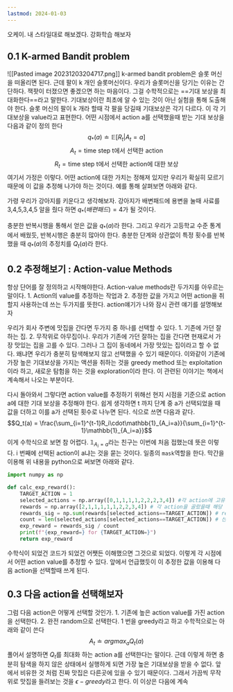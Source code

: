 ```yaml
---
lastmod: 2024-01-03
---
```

오케이. 내 스타일대로 해보겠다. 강화학습 해보자

## 0.1 K-armed Bandit problem
![[Pasted image 20231203204717.png]]
k-armed bandit problem은 슬롯 머신을 떠올리면 된다. 근데 팔이 k 개인 슬롯머신이다. 우리가 슬롯머신을 당기는 이유는 간단하다. 잭팟이 터졌으면 좋겠으면 하는 마음이다. 그걸 수학적으로는 ==기대 보상을 최대화한다==라고 말한다. 기대보상이란 최초에 알 수 있는 것이 아닌 실험을 통해 도출해야 한다. 슬롯 머신의 팔이 k 개라 할때 각 팔을 당길때 기대보상은 각기 다르다. 이 각 기대보상을 value라고 표현한다. 어떤 시점에서 action a를 선택했을때 받는 기대 보상을 다음과 같이 정의 한다
$$q_{*}(a) \doteq \mathbb{E}[R_t|A_t=a]$$
$$A_t = \text{time step t에서 선택한 action}$$$$R_t = \text{time step t에서 선택한 action에 대한 보상}$$
여기서 가정은 이렇다. 어떤 action에 대한 가치는 정해져 있지만 우리가 확실히 모르기 때문에 이 값을 추정해 나가야 하는 것이다. 예를 통해 살펴보면 아래와 같다.

가령 우리가 강아지를 키운다고 생각해보자. 강아지가 배변패드에 용변을 눌때 사료를 3,4,5,3,4,5 알을 줬다 하면 $q_*(배편패드)=4$가 될 것이다.

충분한 반복시행을 통해서 얻은 값을 $q_*(a)$라 한다. 그리고 우리가 고등학교 수준 통계에서 배웠듯, 반복시행은 충분히 많아야 한다. 충분한 단계와 상관없이 특정 횟수를 반복했을 때 $q_*(a)$의 추정치를 $Q_t(a)$라 한다. 

## 0.2 추정해보기 : Action-value Methods
항상 단어를 잘 정의하고 시작해야한다. Action-value methods란 두가지를 아우르는 말이다. 1. Action의 value를 추정하는 작업과 2. 추정한 값을 가지고 어떤 action을 취할지 사용하는데 쓰는 두가지를 뜻한다. action얘기가 나와 잠시 관련 얘기를 설명해보자

우리가 회사 주변에 맛집을 간다면 두가지 중 하나를 선택할 수 있다. 1. 기존에 가던 잘하는 집. 2. 무작위로 아무집이나. 우리가 기존에 가던 잘하는 집을 간다면 현재로서 가장 맛있는 집을 고를 수 있다. 그러나 그 집이 동네에서 가장 맛있는 집이라고 할 수 없다. 왜냐면 우리가 충분히 탐색해보지 않고 선택했을 수 있기 때문이다. 이와같이 기존에 가장 높은 기대보상을 가지는 액션을 취하는 것을 greedy method 또는 exploitation이라 하고, 새로운 탐험을 하는 것을 exploration이라 한다. 이 관련된 이야기는 책에서 계속해서 나오는 부분이다.

다시 돌아와서 그렇다면 action value를 추정하기 위해선 현지 시점을 기준으로 action a에 대한 기대 보상을 추정해야 한다. 쉽게 생각하면 t 까지 단계 중 a가 선택되었을 때 값을 더하고 이를 a가 선택된 횟수로 나누면 된다. 식으로 쓰면 다음과 같다.
$$Q_t(a) = \frac{\sum_{i=1}^{t-1}R_i\cdot\mathbb{1}_{A_i=a}}{\sum_{i=1}^{t-1}\mathbb{1}_{A_i=a}}$$
이게 수학식으로 보면 참 어렵다. $\mathbb{1}_{A_i=a}$라는 친구는 이번에 처음 접했는데 뜻은 이렇다. i 번째에 선택된 action이 a냐는 것을 묻는 것이다. 일종의 `mask`역할을 한다. 막간을 이용해 위 내용을 python으로 써보면 아래와 같다.

```python
import numpy as np

def calc_exp_reward():
	TARGET_ACTION = 1
	selected_actions = np.array([0,1,1,1,1,2,2,2,3,4]) #각 action에 고유 번호가 있다하고 0,1,2,3 4개만 해보자
	rewards = np.array([2,1,1,1,1,1,2,2,3,4]) # 각 action을 골랐을때 해당 rewards
	rewards_sig = np.sum(rewards[selected_actions==TARGET_ACTION]) # rewards 중 Target Action과 동일한 reward만 합함
	count = len(selected_actions[selected_actions==TARGET_ACTION]) # 선택된 횟수
	exp_reward = rewards_sig / count
	print(f"{exp_reward=} for {TARGET_ACTION=}")
	return exp_reward
```

수학식이 되었건 코드가 되었건 어쨋든 이해했으면 그것으로 되었다. 이렇게 각 시점에서 어떤 action value를 추정할 수 있다. 앞에서 언급했듯이 이 추정한 값을 이용해 다음 action을 선택할때 쓰게 된다.

## 0.3 다음 action을 선택해보자
그럼 다음 action은 어떻게 선택할 것인가. 1. 기존에 높은 action value를 가진 action을 선택한다. 2. 완전 random으로 선택한다. 1 번을 greedy라고 하고 수학적으로는 아래와 같이 쓴다
$$A_t \doteq argmax_aQ_t(a)$$
풀어서 설명하면 $Q_t$를 최대화 하는 action a를 선택한다는 말이다. 근데 이렇게 하면 충분히 탐색을 하지 않은 상태에서 실행하게 되면 가장 높은 기대보상을 받을 수 없다. 앞에서 비유한 것 처럼 진짜 맛집은 다른곳에 있을 수 있기 때문이다. 그래서 가끔씩 무작위로 맛집을 들려보는 것을 $\epsilon-greedy$라고 한다. 이 이상은 다음에 계속
